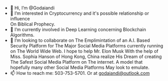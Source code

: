 - 👋 Hi, I’m @Godaiandi
- 👀 I’m interested in Cryptocurrency and it's possible relationship or influence  
     On Biblical Prophecy. 
- 🌱 I’m currently involved in Deep Learning concerning Blockchain Algorithms.
- 💞️ I’m looking to collaborate on The Emplimintation of an A.I. Based Security Platform for 
         The Major Social Media Platforms currently running on The World Wide Web. I  hope to help Mr. Elon Musk 
         With the help of Miss. Sophia Hanson of Hong Kong, China realize His Dream of creating The Safest 
         Social Media Platform on The internet. A model that hopefully many other Social Media Platforms 
         May look to emulate.  
- 📫 How to reach me: 503-753-5701. Or at godaiandi@outlook.com

<!---
Godaiandi/Godaiandi is a ✨ special ✨ repository because its `README.md` (this file) appears on your GitHub profile.
You can click the Preview link to take a look at your changes.
--->
